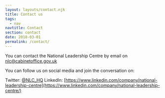```yaml
---
layout: layouts/contact.njk
title: Contact us
tags:
  - nav
navtitle: Contact
section: contact
date: 2018-03-01
permalink: /contact/
---
```


You can contact the National Leadership Centre by email on [nlc@cabinetoffice.gov.uk](mailto:nlc@cabinetoffice.gov.uk)

You can follow us on social media and join the conversation on:

Twitter: [@NLC_HQ](https://twitter.com/NLC_HQ)
LinkedIn: [https://www.linkedin.com/company/national-leadership-centre](https://www.linkedin.com/company/national-leadership-centre/)
